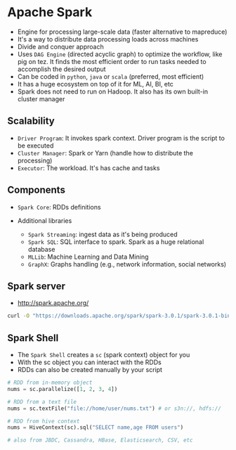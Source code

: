 # Apache Spark

- Engine for processing large-scale data (faster alternative to mapreduce)
- It's a way to distribute data processing loads across machines
- Divide and conquer approach
- Uses `DAG Engine` (directed acyclic graph) to optimize the workflow, like pig on tez. It finds the most efficient order to run tasks needed to accomplish the desired output
- Can be coded in `python`, `java` or `scala` (preferred, most efficient)
- It has a huge ecosystem on top of it for ML, AI, BI, etc
- Spark does not need to run on Hadoop. It also has its own built-in cluster manager

## Scalability

- `Driver Program`: It invokes spark context. Driver program is the script to be executed
- `Cluster Manager`: Spark or Yarn (handle how to distribute the processing)
- `Executor`: The workload. It's has cache and tasks

## Components

- `Spark Core`: RDDs definitions

- Additional libraries
  - `Spark Streaming`: ingest data as it's being produced
  - `Spark SQL`: SQL interface to spark. Spark as a huge relational database
  - `MLLib`: Machine Learning and Data Mining
  - `GraphX`: Graphs handling (e.g., network information, social networks)

## Spark server

- <http://spark.apache.org/>

```sh
curl -O "https://downloads.apache.org/spark/spark-3.0.1/spark-3.0.1-bin-hadoop2.7.tgz"
```

## Spark Shell

- The `Spark Shell` creates a `sc` (spark context) object for you
- With the sc object you can interact with the RDDs
- RDDs can also be created manually by your script

```python
# RDD from in-memory object
nums = sc.parallelize([1, 2, 3, 4])

# RDD from a text file
nums = sc.textFile("file://home/user/nums.txt") # or s3n://, hdfs://

# RDD from hive context
nums = HiveContext(sc).sql("SELECT name,age FROM users")

# also from JBDC, Cassandra, HBase, Elasticsearch, CSV, etc
```
